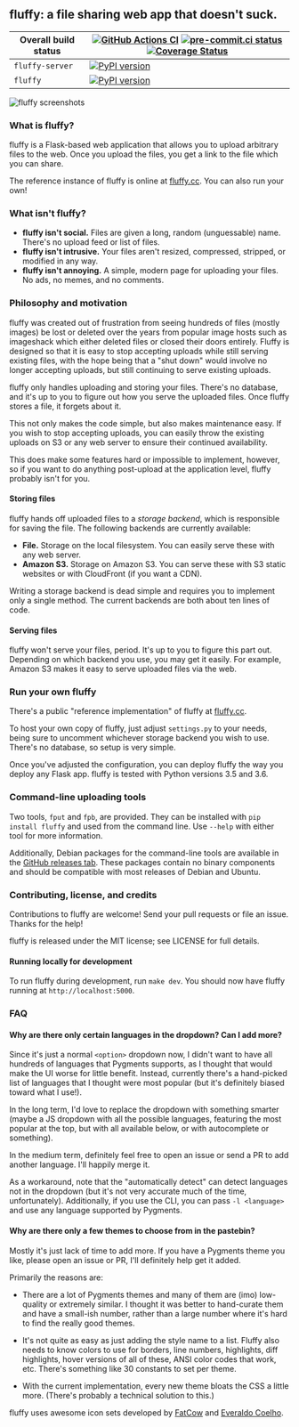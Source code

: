## fluffy: a file sharing web app that doesn't suck.

| Overall build status | [![GitHub Actions CI](https://github.com/chriskuehl/fluffy/actions/workflows/ci.yaml/badge.svg?branch=master)](https://github.com/chriskuehl/fluffy/actions/workflows/ci.yaml) [![pre-commit.ci status](https://results.pre-commit.ci/badge/github/chriskuehl/fluffy/master.svg)](https://results.pre-commit.ci/latest/github/chriskuehl/fluffy/master) [![Coverage Status](https://coveralls.io/repos/github/chriskuehl/fluffy/badge.svg?branch=master)](https://coveralls.io/github/chriskuehl/fluffy?branch=master) |
| -------------------- | ----------------------------- |
| `fluffy-server`      | [![PyPI version](https://badge.fury.io/py/fluffy-server.svg)](https://pypi.python.org/pypi/fluffy-server) |
| `fluffy`             | [![PyPI version](https://badge.fury.io/py/fluffy.svg)](https://pypi.python.org/pypi/fluffy) |


![fluffy screenshots](https://i.fluffy.cc/sx8c22NDDBw2hG0slzZVLM2ZW2FHw0j5.png)


### What is fluffy?

fluffy is a Flask-based web application that allows you to upload arbitrary
files to the web. Once you upload the files, you get a link to the file which
you can share.

The reference instance of fluffy is online at [fluffy.cc](https://fluffy.cc/).
You can also run your own!


### What isn't fluffy?

* **fluffy isn't social.** Files are given a long, random (unguessable) name.
  There's no upload feed or list of files.
* **fluffy isn't intrusive.** Your files aren't resized, compressed, stripped,
  or modified in any way.
* **fluffy isn't annoying.** A simple, modern page for uploading your files. No
  ads, no memes, and no comments.


### Philosophy and motivation

fluffy was created out of frustration from seeing hundreds of files (mostly
images) be lost or deleted over the years from popular image hosts such as
imageshack which either deleted files or closed their doors entirely. Fluffy is
designed so that it is easy to stop accepting uploads while still serving
existing files, with the hope being that a "shut down" would involve no longer
accepting uploads, but still continuing to serve existing uploads.

fluffy only handles uploading and storing your files. There's no database, and
it's up to you to figure out how you serve the uploaded files. Once fluffy
stores a file, it forgets about it.

This not only makes the code simple, but also makes maintenance easy. If you
wish to stop accepting uploads, you can easily throw the existing uploads on S3
or any web server to ensure their continued availability.

This does make some features hard or impossible to implement, however, so if
you want to do anything post-upload at the application level, fluffy probably
isn't for you.


#### Storing files

fluffy hands off uploaded files to a *storage backend*, which is responsible
for saving the file. The following backends are currently available:

* **File.** Storage on the local filesystem. You can easily serve these with
  any web server.
* **Amazon S3.** Storage on Amazon S3. You can serve these with S3 static
  websites or with CloudFront (if you want a CDN).

Writing a storage backend is dead simple and requires you to implement only a
single method. The current backends are both about ten lines of code.


#### Serving files

fluffy won't serve your files, period. It's up to you to figure this part out.
Depending on which backend you use, you may get it easily. For example, Amazon
S3 makes it easy to serve uploaded files via the web.


### Run your own fluffy

There's a public "reference implementation" of fluffy at
[fluffy.cc](https://fluffy.cc/).

To host your own copy of fluffy, just adjust `settings.py` to your needs, being
sure to uncomment whichever storage backend you wish to use. There's no
database, so setup is very simple.

Once you've adjusted the configuration, you can deploy fluffy the way you
deploy any Flask app. fluffy is tested with Python versions 3.5 and 3.6.


### Command-line uploading tools

Two tools, `fput` and `fpb`, are provided. They can be installed with `pip
install fluffy` and used from the command line. Use `--help` with either tool
for more information.

Additionally, Debian packages for the command-line tools are available in the
[GitHub releases tab](https://github.com/chriskuehl/fluffy/releases). These
packages contain no binary components and should be compatible with most
releases of Debian and Ubuntu.


### Contributing, license, and credits

Contributions to fluffy are welcome! Send your pull requests or file an issue.
Thanks for the help!

fluffy is released under the MIT license; see LICENSE for full details.


#### Running locally for development

To run fluffy during development, run `make dev`.
You should now have fluffy running at `http://localhost:5000`.


### FAQ
#### Why are there only certain languages in the dropdown? Can I add more?

Since it's just a normal `<option>` dropdown now, I didn't want to have all
hundreds of languages that Pygments supports, as I thought that would make the
UI worse for little benefit. Instead, currently there's a hand-picked list of
languages that I thought were most popular (but it's definitely biased toward
what I use!).

In the long term, I'd love to replace the dropdown with something smarter
(maybe a JS dropdown with all the possible languages, featuring the most
popular at the top, but with all available below, or with autocomplete or
something).

In the medium term, definitely feel free to open an issue or send a PR to add
another language. I'll happily merge it.

As a workaround, note that the "automatically detect" can detect languages not
in the dropdown (but it's not very accurate much of the time, unfortunately).
Additionally, if you use the CLI, you can pass `-l <language>` and use any
language supported by Pygments.


#### Why are there only a few themes to choose from in the pastebin?

Mostly it's just lack of time to add more. If you have a Pygments theme you
like, please open an issue or PR, I'll definitely help get it added.

Primarily the reasons are:

* There are a lot of Pygments themes and many of them are (imo) low-quality or
  extremely similar. I thought it was better to hand-curate them and have a
  small-ish number, rather than a large number where it's hard to find the
  really good themes.

* It's not quite as easy as just adding the style name to a list. Fluffy also
  needs to know colors to use for borders, line numbers, highlights, diff
  highlights, hover versions of all of these, ANSI color codes that work, etc.
  There's something like 30 constants to set per theme.

* With the current implementation, every new theme bloats the CSS a little
  more. (There's probably a technical solution to this.)


fluffy uses awesome icon sets developed by
[FatCow](http://www.fatcow.com/free-icons) and
[Everaldo Coelho](http://www.everaldo.com/).
